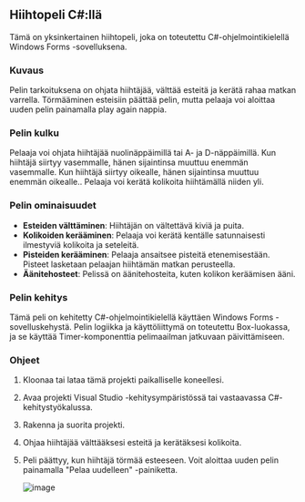 ## Hiihtopeli C#:llä

Tämä on yksinkertainen hiihtopeli, joka on toteutettu C#-ohjelmointikielellä Windows Forms -sovelluksena.

### Kuvaus
Pelin tarkoituksena on ohjata hiihtäjää, välttää esteitä ja kerätä rahaa matkan varrella. Törmääminen esteisiin päättää pelin, mutta pelaaja voi aloittaa uuden pelin painamalla play again nappia.

### Pelin kulku
Pelaaja voi ohjata hiihtäjää nuolinäppäimillä tai A- ja D-näppäimillä. Kun hiihtäjä siirtyy vasemmalle, hänen sijaintinsa muuttuu enemmän vasemmalle. Kun hiihtäjä siirtyy oikealle, hänen sijaintinsa muuttuu enemmän oikealle.. Pelaaja voi kerätä kolikoita hiihtämällä niiden yli.

### Pelin ominaisuudet
- **Esteiden välttäminen**: Hiihtäjän on vältettävä kiviä ja puita.
- **Kolikoiden kerääminen**: Pelaaja voi kerätä kentälle satunnaisesti ilmestyviä kolikoita ja seteleitä.
- **Pisteiden kerääminen**: Pelaaja ansaitsee pisteitä etenemisestään. Pisteet lasketaan pelaajan hiihtämän matkan perusteella.
- **Äänitehosteet**: Pelissä on äänitehosteita, kuten kolikon keräämisen ääni.

### Pelin kehitys
Tämä peli on kehitetty C#-ohjelmointikielellä käyttäen Windows Forms -sovelluskehystä. Pelin logiikka ja käyttöliittymä on toteutettu Box-luokassa, ja se käyttää Timer-komponenttia pelimaailman jatkuvaan päivittämiseen.

### Ohjeet
1. Kloonaa tai lataa tämä projekti paikalliselle koneellesi.
2. Avaa projekti Visual Studio -kehitysympäristössä tai vastaavassa C#-kehitystyökalussa.
3. Rakenna ja suorita projekti.
4. Ohjaa hiihtäjää välttääksesi esteitä ja kerätäksesi kolikoita.
5. Peli päättyy, kun hiihtäjä törmää esteeseen. Voit aloittaa uuden pelin painamalla "Pelaa uudelleen" -painiketta.

   ![image](https://github.com/lenaboi/csharp_project/assets/163280952/1fba75ff-2fb7-4c4e-9343-1252db790b5a)

